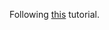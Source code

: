Following [this](https://www.milanwittpohl.com/projects/tutorials/full-stack-web-app/the-backend-with-java-and-spring) tutorial.
